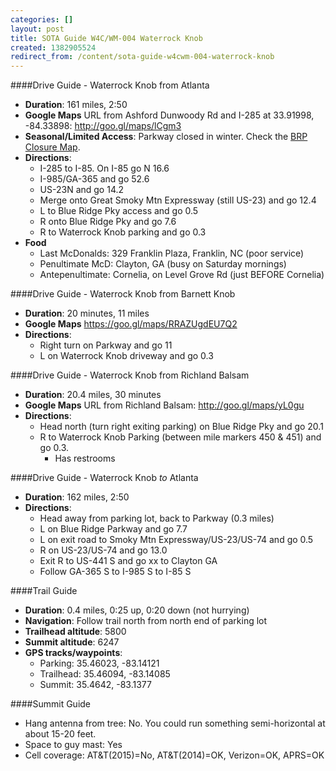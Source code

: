 ```yaml
---
categories: []
layout: post
title: SOTA Guide W4C/WM-004 Waterrock Knob
created: 1382905524
redirect_from: /content/sota-guide-w4cwm-004-waterrock-knob
---
```

####Drive Guide - Waterrock Knob from Atlanta

* **Duration**: 161 miles, 2:50
* **Google Maps** URL from Ashford Dunwoody Rd and I-285 at 33.91998, -84.33898: http://goo.gl/maps/lCgm3
* **Seasonal/Limited Access**: Parkway closed in winter.  Check the [BRP Closure Map](http://www.nps.gov/maps/blri/road-closures/).
* **Directions**:
    * I-285 to I-85. On I-85 go N 16.6
    * I-985/GA-365 and go 52.6
    * US-23N and go 14.2
    * Merge onto Great Smoky Mtn Expressway (still US-23) and go 12.4
    * L to Blue Ridge Pky access and go 0.5
    * R onto Blue Ridge Pky and go 7.6
    * R to Waterrock Knob parking and go 0.3
* **Food**
    * Last McDonalds: 329 Franklin Plaza, Franklin, NC (poor service)
    * Penultimate McD: Clayton, GA (busy on Saturday mornings)
    * Antepenultimate: Cornelia, on Level Grove Rd (just BEFORE Cornelia)

####Drive Guide - Waterrock Knob from Barnett Knob
* **Duration**: 20 minutes, 11 miles
* **Google Maps** https://goo.gl/maps/RRAZUgdEU7Q2
* **Directions**:
    * Right turn on Parkway and go 11
    * L on Waterrock Knob driveway and go 0.3

####Drive Guide - Waterrock Knob from Richland Balsam

* **Duration**: 20.4 miles, 30 minutes
* **Google Maps** URL from Richland Balsam: http://goo.gl/maps/yL0gu 
* **Directions**:
    * Head north (turn right exiting parking) on Blue Ridge Pky and go 20.1
    * R to Waterrock Knob Parking (between mile markers 450 & 451) and go 0.3.
        * Has restrooms

####Drive Guide - Waterrock Knob *to* Atlanta

* **Duration**: 162 miles, 2:50
* **Directions**:
	* Head away from parking lot, back to Parkway (0.3 miles)
	* L on Blue Ridge Parkway and go 7.7
	* L on exit road to Smoky Mtn Expressway/US-23/US-74 and go 0.5
	* R on US-23/US-74 and go 13.0
	* Exit R to US-441 S and go xx to Clayton GA
	* Follow GA-365 S to I-985 S to I-85 S

####Trail Guide

* **Duration**: 0.4 miles, 0:25 up, 0:20 down (not hurrying)
* **Navigation**: Follow trail north from north end of parking lot
* **Trailhead altitude**: 5800
* **Summit altitude**: 6247
* **GPS tracks/waypoints**:
    * Parking: 35.46023, -83.14121
    * Trailhead: 35.46094, -83.14085
	* Summit: 35.4642, -83.1377

####Summit Guide

* Hang antenna from tree: No.  You could run something semi-horizontal at about 15-20 feet.
* Space to guy mast: Yes
* Cell coverage: AT&T(2015)=No, AT&T(2014)=OK, Verizon=OK, APRS=OK
